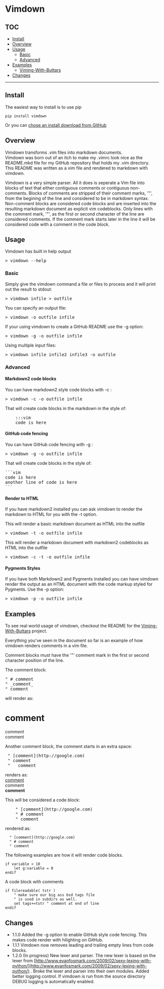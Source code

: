 
# Vimdown

## TOC
* [Install](#install)
* [Overview](#overview)
* [Usage](#usage)
	* [Basic](#usage_basic)
	* [Advanced](#usage_advanced)
* [Examples](#examples)
  * [Viming-With-Buttars](https://github.com/jeffbuttars/Viming-With-Buttars)
* [Changes](#changes)


__________


<a name="install"></a>
## Install

The easiest way to install is to use pip

```vim
pip install vimdown
```
Or you can [chose an install download from
GitHub](https://github.com/jeffbuttars/Vimdown/downloads)

<a name="overview"></a>
## Overview
Vimdown transforms .vim files into markdown documents.  
Vimdown was born out of an itch to make my .vimrc look nice as the README.mkd file for my GitHub 
repository that holds my .vim directory.  
This README was written as a vim file and rendered to markdown with vimdown.  

Vimdown is a very simple parser. All it does is seperate a Vim file
into blocks of text that either contiguous comments or contiguous
non-comments. Blocks of comments are stripped of their comment 
marks, '"', from the begining of the line and considered
to be in markdown syntax. Non-comment blocks are considered 
code blocks and are inserted into the resulting markdown document
as explicit vim codeblocks. Only lines with the comment mark,
'"', as the first or second character of the line are considered 
comments. If the comment mark starts later in the line it will be
considered code with a comment in the code block.


<a name="usage" /></a>
## Usage
Vimdown has built in help output
<pre>
> vimdown --help 
</pre>


<a name="usage_basic" /></a>
### Basic

Simply give the vimdown command a file or files to process and it will
print out the result to stdout:
<pre>
> vimdown infile > outfile
</pre>

You can specify an output file:
<pre>
> vimdown -o outfile infile
</pre>

If your using vimdown to create a GitHub README use the -g option:
<pre>
> vimdown -g -o outfile infile
</pre>

Using multiple input files:
<pre>
> vimdown infile infile2 infile3 -o outfile
</pre>




<a name="usage_advanced" /></a>
### Advanced

#### Markdown2 code blocks
You can have markdown2 style code blocks with -c :
<pre>
> vimdown -c -o outfile infile
</pre>

That will create code blocks in the markdown in the style of:
<pre>
    :::vim
    code is here
</pre>

#### GitHub code fencing 
You can have GitHub code fencing with -g :
<pre>
> vimdown -g -o outfile infile
</pre>

That will create code blocks in the style of:
<pre>
```vim
code is here
another line of code is here
```
</pre>


#### Render to HTML
If you have markdown2 installed you can ask vimdown to render
the markdown to HTML for you with the -t option.

This will render a basic markdown document as HTML into
the outfile
<pre>
> vimdown -t -o outfile infile
</pre>

This will render a markdown document with markdown2 codeblocks as HTML into
the outfile
<pre>
> vimdown -c -t -o outfile infile
</pre>

#### Pygments Styles
If you have both Markdown2 and Pygments installed you can have 
vimdown render the output as an HTML document with the code
markup styled for Pygments. Use the -p option:
<pre>
> vimdown -p -o outfile infile
</pre>

<a name="examples" /></a>
## Examples

To see real world usage of vimdown, checkout the README for the [Viming-With-Buttars](https://github.com/jeffbuttars/Viming-With-Buttars)
project.  

Everything you've seen in the document so far is an example of how vimdown
renders comments in a vim file. 

Comment blocks must have the '"' comment mark in the first or second character
position of the line.  

The comment block:
<pre>
" # comment 
" _comment_ 
" comment 
</pre>
will render as:  
# comment   
_comment_   
comment   

Another comment block, the comment starts in an extra space:
<pre>
 " [comment](http://google.com)
 " comment 
 " __comment__
</pre>
renders as:  
 [comment](http://google.com)   
 comment   
 __comment__  

This will be considered a code block:  
<pre>
    " [comment](http://google.com) 
    " # comment 
    " comment 
</pre>
rendered as:


```vim
  " [comment](http://google.com)
  " # comment
  " comment
```

The following examples are how it will render 
code blocks.  

```vim
if variable < 10
    let g:variable = 0
endif
```
A code block with comments

```vim
if filereadable( tstr )
    " make sure our big ass bsd tags file
    " is used in subdirs as well.
    set tags+=tstr " comment at end of line
endif
```
<a name="changes" /></a>
## Changes

* 1.1.0 Added the -g option to enable GitHub style code fencing. This makes
code render with hilighting on GitHub.
* 1.1.1 Vimdown now removes leading and trailing empty lines from code
blocks.
* 1.2.0 (In progress) New lexer and parser. The new lexer is based on the 
lexer from [http://www.evanfosmark.com/2009/02/sexy-lexing-with-python/](http://www.evanfosmark.com/2009/02/sexy-lexing-with-python/)
. Broke the lexer and parser into their own modules. Added better logging
control. If vimdown is run from the source directory DEBUG logging is
automatically enabled.
